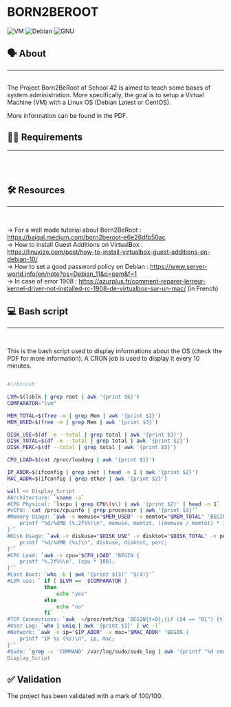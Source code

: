 # BORN2BEROOT
![VM](https://img.shields.io/badge/VirtualBox-21416b?style=for-the-badge&logo=VirtualBox&logoColor=white) ![Debian](https://img.shields.io/badge/Debian-A81D33?style=for-the-badge&logo=debian&logoColor=white) ![GNU](https://img.shields.io/badge/GNU%20Bash-4EAA25?style=for-the-badge&logo=GNU%20Bash&logoColor=white)
<br>
## 🗣️ About
---
<br>
The Project Born2BeRoot of School 42 is aimed to teach some bases of system administration. More specifically, the goal is to setup a Virtual Machine (VM) with a Linux OS (Debian Latest or CentOS). <br>

More information can be found in the PDF.
<br>

## 👨‍💻 Requirements
---
<br>




<br>

## 🛠️ Resources
---
<br>

-> For a well made tutorial about Born2BeRoot : https://baigal.medium.com/born2beroot-e6e26dfb50ac <br>
-> How to install Guest Additions on VirtualBox : https://linuxize.com/post/how-to-install-virtualbox-guest-additions-on-debian-10/ <br>
-> How to set a good password policy on Debian : https://www.server-world.info/en/note?os=Debian_11&p=pam&f=1 <br>
-> In case of error 1908 : https://azurplus.fr/comment-reparer-lerreur-kernel-driver-not-installed-rc-1908-de-virtualbox-sur-un-mac/ (in French) <br>


## 💻 Bash script
---
<br>

This is the bash script used to display informations about the OS (check the PDF for more information). A CRON job is used to display it every 10 minutes.

```bash

#!/bin/sh

LVM=$(lsblk | grep root | awk '{print $6}')
COMPARATOR="lvm"

MEM_TOTAL=$(free -m | grep Mem | awk '{print $2}')
MEM_USED=$(free -m | grep Mem | awk '{print $3}')

DISK_USE=$(df -m --total | grep total | awk '{print $3}')
DISK_TOTAL=$(df -m --total | grep total | awk '{print $2}')
DISK_PERC=$(df --total | grep total | awk '{print $5}')

CPU_LOAD=$(cat /proc/loadavg | awk '{print $1}')

IP_ADDR=$(ifconfig | grep inet | head -n 1 | awk '{print $2}')
MAC_ADDR=$(ifconfig | grep ether | awk '{print $2}')

wall << Display_Script
#Architecture: `uname -a`
#CPU Physical: `lscpu | grep CPU\(s\) | awk '{print $2}' | head -n 1`
#vCPU: `cat /proc/cpuinfo | grep processor | awk '{print $3}'` 
#Memory Usage: `awk -v memuse="$MEM_USED" -v memtot="$MEM_TOTAL" 'BEGIN {
	printf "%d/%dMB (%.2f%%)\n", memuse, memtot, ((memuse / memtot) * 100);
}'`
#Disk Usage: `awk -v diskuse="$DISK_USE" -v disktot="$DISK_TOTAL" -v perc="$DISK_PERC" 'BEGIN {
	printf "%d/%dMB (%s)\n", diskuse, disktot, perc;
}'`
#CPU Load: `awk -v cpu="$CPU_LOAD" 'BEGIN {
	printf "%.2f%%\n", (cpu * 100);
}'`         
#Last Boot: `who -b | awk '{print $(3)" "$(4)}'`
#LVM use: ` if [ $LVM ==  $COMPARATOR ]
		   	then
				echo "yes"
			else
				echo "no"
			fi`
#TCP Connections: `awk  </proc/net/tcp 'BEGIN{t=0};{if ($4 == "01") {t++;}};END{printf "%d ESTABLISHED\n", t}'`
#User Log: `who | uniq | awk '{print $1}' | wc -l`
#Network: `awk -v ip="$IP_ADDR" -v mac="$MAC_ADDR" 'BEGIN {
	printf "IP %s (%s)\n", ip, mac;
}'`
#Sudo: `grep -c 'COMMAND' /var/log/sudo/sudo_log | awk '{printf "%d cmd\n", $1}'`
Display_Script

```

## ✅ Validation

The project has been validated with a mark of 100/100.

